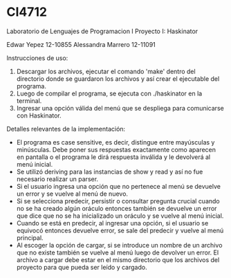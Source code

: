 # CI4712
Laboratorio de Lenguajes de Programacion I
Proyecto I: Haskinator

Edwar Yepez 12-10855
Alessandra Marrero 12-11091

Instrucciones de uso:

1. Descargar los archivos, ejecutar el comando 'make' dentro del directorio donde se guardaron los archivos y así crear el ejecutable del programa.
2. Luego de compilar el programa, se ejecuta con ./haskinator en la terminal. 
3. Ingresar una opción válida del menú que se despliega para comunicarse con Haskinator. 

Detalles relevantes de la implementación:

- El programa es case sensitive, es decir, distingue entre mayúsculas y minúsculas. Debe poner sus respuestas exactamente como aparecen en pantalla o el programa le dirá respuesta inválida y le devolverá al menú inicial.
- Se utilizó deriving para las instancias de show y read y así no fue necesario realizar un parser. 
- Si el usuario ingresa una opción que no pertenece al menú se devuelve un error y se vuelve al menú de nuevo. 
- Si se selecciona predecir, persistir o consultar pregunta crucial cuando no se ha creado algún oráculo entonces también se devuelve un error que dice que no se ha inicializado un oráculo y se vuelve al menú inicial.  
- Cuando se está en predecir, al ingresar una opción, si el usuario se equivocó entonces devuelve error, se sale del predecir y vuelve al menú principal.
- Al escoger la opción de cargar, si se introduce un nombre de un archivo que no existe también se vuelve al menú luego de devolver un error. El archivo a cargar debe estar en el mismo directorio que los archivos del proyecto para que pueda ser leído y cargado. 


